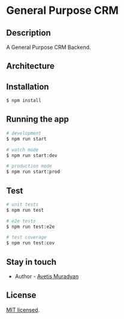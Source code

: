 # General Purpose CRM 

## Description

A General Purpose CRM Backend.

## Architecture



## Installation

```bash
$ npm install
```

## Running the app

```bash
# development
$ npm run start

# watch mode
$ npm run start:dev

# production mode
$ npm run start:prod
```

## Test

```bash
# unit tests
$ npm run test

# e2e tests
$ npm run test:e2e

# test coverage
$ npm run test:cov
```

## Stay in touch

- Author - [Avetis Muradyan](https://www.linkedin.com/in/avetismu)

## License

[MIT licensed](LICENSE).
